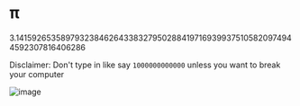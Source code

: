 # π

3.141592653589793238462643383279502884197169399375105820974944592307816406286

Disclaimer: Don't type in like say `1000000000000` unless you want to break your computer

![image](https://github.com/intrepidbird/pi/assets/140008493/fca94c01-a06c-4b9d-818e-fddaa6526902)


